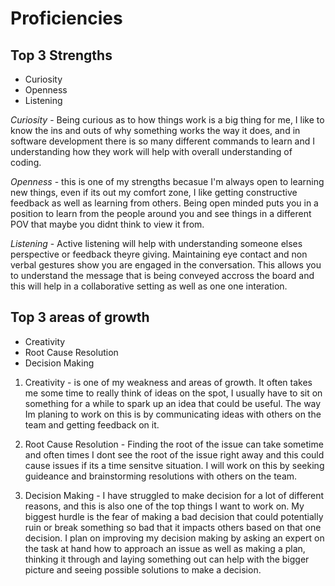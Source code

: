 # Proficiencies

## **Top 3 Strengths**

- Curiosity 
- Openness
- Listening

*Curiosity* - Being curious as to how things work is a big thing for me, I like to know the ins and outs of why something works the way it does, and in software development there is so many different commands to learn and I understanding how they work will help with overall understanding of coding.

*Openness* - this is one of my strengths becasue I'm always open to learning new things, even if its out my comfort zone, I like getting constructive feedback as well as learning from others. Being open minded puts you in a position to learn from the people around you and see things in a different POV that maybe you didnt think to view it from.

*Listening* - Active listening will help with understanding someone elses perspective or feedback theyre giving. Maintaining eye contact and non verbal gestures show you are engaged in the conversation. This allows you to understand the message that is being conveyed accross the board and this will help in a collaborative setting as well as one one interation. 



## **Top 3 areas of growth**

- Creativity
- Root Cause Resolution
- Decision Making

1. Creativity - is one of my weakness and areas of growth. It often takes me some time to really think of ideas on the spot, I usually have to sit on something for a while to spark up an idea that could be useful. The way Im planing to work on this is by communicating ideas with others on the team and getting feedback on it.


2. Root Cause Resolution - Finding the root of the issue can take sometime and often times I dont see the root of the issue right away and this could cause issues if its a time sensitve situation. I will work on this by seeking guideance and brainstorming resolutions with others on the team.

3. Decision Making - I have struggled to make decision for a lot of different reasons, and this is also one of the top things I want to work on. My biggest hurdle is the fear of making a bad decision that could potentially ruin or break something so bad that it impacts others based on that one decision. I plan on improving my decision making by asking an expert on the task at hand how to approach an issue as well as making a plan, thinking it through and laying something out can help with the bigger picture and seeing possible solutions to make a decision.

